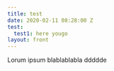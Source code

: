 ```yaml
---
title: test
date: 2020-02-11 08:28:00 Z
test:
  test1: here yougo
layout: front
---
```


Lorum ipsum blablablabla ddddde